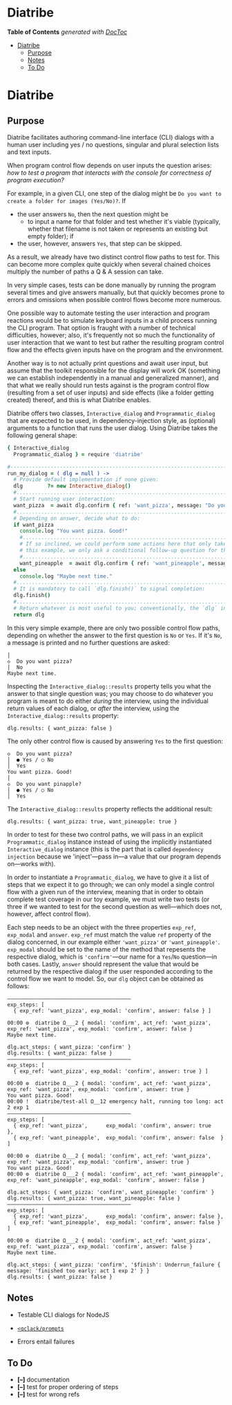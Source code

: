 
# Diatribe

<!-- START doctoc generated TOC please keep comment here to allow auto update -->
<!-- DON'T EDIT THIS SECTION, INSTEAD RE-RUN doctoc TO UPDATE -->
**Table of Contents**  *generated with [DocToc](https://github.com/thlorenz/doctoc)*

- [Diatribe](#diatribe)
  - [Purpose](#purpose)
  - [Notes](#notes)
  - [To Do](#to-do)

<!-- END doctoc generated TOC please keep comment here to allow auto update -->



# Diatribe

## Purpose

Diatribe facilitates authoring command-line interface (CLI) dialogs with a human user including yes&nbsp;/
no questions, singular and plural selection lists and text inputs.

When program control flow depends on user inputs the question arises: *how to test a program that interacts
with the console for correctness of program execution?*

For example, in a given CLI, one step of the dialog might be `Do you want to create a folder for images
(Yes/No)?`. If

* the user answers `No`, then the next question might be
  * to input a name for that folder and test whether it's viable (typically, whether that filename is not
    taken or represents an existing but empty folder); if
* the user, however, answers `Yes`, that step can be skipped.

As a result, we already have two distinct control flow paths to test for. This can become more complex quite
quickly when several chained choices multiply the number of paths a Q&nbsp;\&&nbsp;A session can take.

In very simple cases, tests can be done manually by running the program several times and
give answers manually, but that quickly becomes prone to errors and omissions when possible control flows
become more numerous.

One possible way to automate testing the user interaction and program reactions would be to simulate
keyboard inputs in a child process running the CLI program. That option is fraught with a number of
technical difficulties, however; also, it's frequently not so much the functionality of user interaction
that we want to test but rather the resulting program control flow and the effects given inputs have on the
program and the environment.

Another way is to not actually print questions and await user input, but assume that the toolkit responsible
for the display will work OK (something we can establish independently in a manual and generalized manner),
and that what we really should run tests against is the program control flow (resulting from a set of user
inputs) and side effects (like a folder getting created) thereof, and this is what Diatribe enables.

Diatribe offers two classes, `Interactive_dialog` and `Programmatic_dialog` that are expected to be used, in
dependency-injection style, as (optional) arguments to a function that runs the user dialog. Using Diatribe
takes the following general shape:

```coffee
{ Interactive_dialog
  Programmatic_dialog } = require 'diatribe'

#-----------------------------------------------------------------------------------------------------------
run_my_dialog = ( dlg = null ) ->
  # Provide default implementation if none given:
  dlg        ?= new Interactive_dialog()
  #.........................................................................................................
  # Start running user interaction:
  want_pizza  = await dlg.confirm { ref: 'want_pizza', message: "Do you want pizza?", }
  #.........................................................................................................
  # Depending on answer, decide what to do:
  if want_pizza
    console.log "You want pizza. Good!"
    #.......................................................................................................
    # If so inclined, we could perform some actions here that only take place when the answer was `Yes`; in
    # this example, we only ask a conditional follow-up question for the toppings.
    #.......................................................................................................
    want_pineapple  = await dlg.confirm { ref: 'want_pineapple', message: "Do you want pinapple?", }
  else
    console.log "Maybe next time."
  #.........................................................................................................
  # It is mandatory to call `dlg.finish()` to signal completion:
  dlg.finish()
  #.........................................................................................................
  # Return whatever is most useful to you; conventionally, the `dlg` instance:
  return dlg
```

In this very simple example, there are only two possible control flow paths, depending on whether the answer
to the first question is `No` or `Yes`. If it's `No`, a message is printed and no further questions are
asked:

```
│
◇  Do you want pizza?
│  No
Maybe next time.
```

Inspecting the `Interactive_dialog::results` property tells you what the answer to that single question was;
you may choose to do whatever you program is meant to do either *during* the interview, using the individual
return values of each dialog, or *after* the interview, using the `Interactive_dialog::results` property:

```
dlg.results: { want_pizza: false }
```

The only other control flow is caused by answering `Yes` to the first question:

```
◇  Do you want pizza?
│  ● Yes / ○ No
│  Yes
You want pizza. Good!
│
◇  Do you want pinapple?
│  ● Yes / ○ No
│  Yes
```

The `Interactive_dialog::results` property reflects the additional result:

```
dlg.results: { want_pizza: true, want_pineapple: true }
```

In order to test for these two control paths, we will pass in an explicit `Programmatic_dialog` instance
instead of using the implicitly instantiated `Interactive_dialog` instance (this is the part that is called
`dependency injection` because we 'inject'—pass in—a value that our program depends on—works with).

In order to instantiate a `Programmatic_dialog`, we have to give it a list of steps that we expect it to go
through; we can only model a single control flow with a given run of the interview, meaning that in order to
obtain complete test coverage in our toy example, we must write two tests (or three if we wanted to test for
the second question as well—which does not, however, affect control flow).

Each step needs to be an object with the three properties `exp_ref`, `exp_modal` and `answer`.
`exp_ref` must match the value `ref` property of the dialog concerned, in our example either `'want_pizza'`
or `'want_pineapple'`. `exp_modal` should be set to the name of the method that repesents the respective
dialog, which is `'confirm'`—our name for a `Yes`/`No` question—in both cases. Lastly, `answer` should
represent the value that would be returned by the respective dialog if the user responded according to the
control flow we want to model. So, our `dlg` object can be obtained as follows:

<!-- ################################################################################################### -->

```
————————————————————————————————————————
exp_steps: [
  { exp_ref: 'want_pizza', exp_modal: 'confirm', answer: false } ]

00:00 ⚙  diatribe Ω___2 { modal: 'confirm', act_ref: 'want_pizza', exp_ref: 'want_pizza', exp_modal: 'confirm', answer: false }
Maybe next time.

dlg.act_steps: { want_pizza: 'confirm' }
dlg.results: { want_pizza: false }
————————————————————————————————————————
exp_steps: [
  { exp_ref: 'want_pizza', exp_modal: 'confirm', answer: true } ]

00:00 ⚙  diatribe Ω___2 { modal: 'confirm', act_ref: 'want_pizza', exp_ref: 'want_pizza', exp_modal: 'confirm', answer: true }
You want pizza. Good!
00:00 !  diatribe/test-all Ω__12 emergency halt, running too long: act 2 exp 1
————————————————————————————————————————
exp_steps: [
  { exp_ref: 'want_pizza',      exp_modal: 'confirm', answer: true   },
  { exp_ref: 'want_pineapple',  exp_modal: 'confirm', answer: false  } ]

00:00 ⚙  diatribe Ω___2 { modal: 'confirm', act_ref: 'want_pizza', exp_ref: 'want_pizza', exp_modal: 'confirm', answer: true }
You want pizza. Good!
00:00 ⚙  diatribe Ω___2 { modal: 'confirm', act_ref: 'want_pineapple', exp_ref: 'want_pineapple', exp_modal: 'confirm', answer: false }

dlg.act_steps: { want_pizza: 'confirm', want_pineapple: 'confirm' }
dlg.results: { want_pizza: true, want_pineapple: false }
————————————————————————————————————————
exp_steps: [
  { exp_ref: 'want_pizza',      exp_modal: 'confirm', answer: false },
  { exp_ref: 'want_pineapple',  exp_modal: 'confirm', answer: false } ]

00:00 ⚙  diatribe Ω___2 { modal: 'confirm', act_ref: 'want_pizza', exp_ref: 'want_pizza', exp_modal: 'confirm', answer: false }
Maybe next time.

dlg.act_steps: { want_pizza: 'confirm', '$finish': Underrun_failure { message: 'finished too early: act 1 exp 2' } }
dlg.results: { want_pizza: false }
```



<!-- ################################################################################################### -->

## Notes

* Testable CLI dialogs for NodeJS

* [`<qclack/prompts`](https://github.com/bombshell-dev/clack/tree/main/packages/prompts#readme)

* Errors entail failures


## To Do

* **[–]** documentation
* **[–]** test for proper ordering of steps
* **[–]** test for wrong refs


